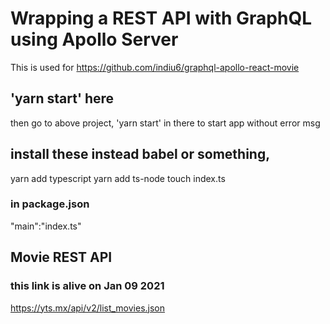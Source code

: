 # Wrapping a REST API with GraphQL using Apollo Server

This is used for https://github.com/indiu6/graphql-apollo-react-movie

## 'yarn start' here

then go to above project, 'yarn start' in there to start app without error msg

## install these instead babel or something,

yarn add typescript
yarn add ts-node
touch index.ts

### in package.json

"main":"index.ts"

## Movie REST API

### this link is alive on Jan 09 2021

https://yts.mx/api/v2/list_movies.json
